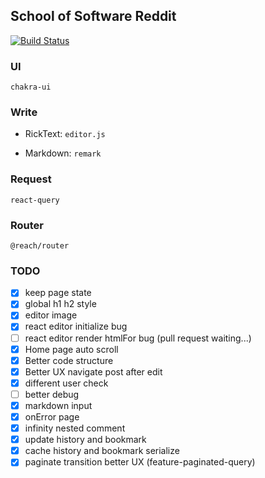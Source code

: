 ## School of Software Reddit

[![Build Status](https://travis-ci.com/jameslahm/ss-reddit.svg?token=zMepxcNDKbRfwzCYs7iz&branch=master)](https://travis-ci.com/jameslahm/ss-reddit)

### UI

`chakra-ui`

### Write

- RickText: `editor.js`

- Markdown: `remark`

### Request

`react-query`

### Router

`@reach/router`

### TODO

- [x] keep page state
- [x] global h1 h2 style
- [x] editor image
- [x] react editor initialize bug
- [ ] react editor render htmlFor bug (pull request waiting...)
- [x] Home page auto scroll
- [x] Better code structure
- [x] Better UX navigate post after edit
- [x] different user check
- [ ] better debug
- [x] markdown input
- [x] onError page
- [x] infinity nested comment
- [x] update history and bookmark
- [x] cache history and bookmark serialize
- [x] paginate transition better UX (feature-paginated-query)
